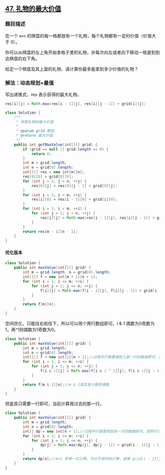 ## [47. 礼物的最大价值](https://leetcode.cn/problems/li-wu-de-zui-da-jie-zhi-lcof/)

### 题目描述

在一个 `m×n` 的棋盘的每一格都放有一个礼物，每个礼物都有一定的价值（价值大于 0）。

你可以从棋盘的左上角开始拿格子里的礼物，并每次向左或者向下移动一格直到到达棋盘的右下角。

给定一个棋盘及其上面的礼物，请计算你最多能拿到多少价值的礼物？

### 解法：动态规划+最值

写出递推式，res 表示获得的最大礼物。

```java
res[i][j] = Math.max(res[i - 1][j], res[i][j - 1]) + grid[i][j];
```

```java
class Solution {
    /**
     * 获取礼物的最大价值
     *
     * @param grid 数组
     * @return 最大价值
     */
    public int getMaxValue(int[][] grid) {
        if (grid == null || grid.length == 0) {
            return 0;
        }
        int m = grid.length;
        int n = grid[0].length;
        int[][] res = new int[m][n];
        res[0][0] = grid[0][0];
        for (int j = 1; j < n; ++j) {
            res[0][j] = res[0][j - 1] + grid[0][j];
        }
        for (int i = 1; i < m; ++i) {
            res[i][0] = res[i - 1][0] + grid[i][0];
        }
        for (int i = 1; i < m; ++i) {
            for (int j = 1; j < n; ++j) {
                res[i][j] = Math.max(res[i - 1][j], res[i][j - 1]) + grid[i][j];
            }
        }
        return res[m - 1][n - 1];
    }
}
```
#### 优化版本
```java
class Solution {
    public int maxValue(int[][] grid) {
        int m = grid.length, n = grid[0].length;
        int[][] f = new int[m + 1][n + 1];
        for (int i = 1; i <= m; ++i) {
            for (int j = 1; j <= n; ++j) {
                f[i][j] = Math.max(f[i - 1][j], f[i][j - 1]) + grid[i - 1][j - 1];
            }
        }
        return f[m][n];
    }
}
```
空间优化，只能往右和往下，所以可以用个两行数组即可。i & 1 偶数为0奇数为1，再^1则偶数为1奇数为0。

```java
class Solution {
    public int maxValue(int[][] grid) {
        int m = grid.length;
        int n = grid[0].length;
        int[][] f = new int[2][n + 1];//过程中只需要用到上面一行的数据即可，因为上面已经是累加后的结果，所以用2行数据操作即可。
        for (int i = 1; i <= m; ++i) {
            for (int j = 1; j <= n; ++j) {
                f[i & 1][j] = Math.max(f[i & 1 ^ 1][j], f[i & 1][j - 1]) + grid[i - 1][j - 1];
            }
        }
        return f[m & 1][n];//m & 1其实是计算奇偶数
    }
}
```
但是其只需要一行即可，当前计算用过去的那一行。
```java
class Solution {
    public int maxValue(int[][] grid) {
        int m = grid.length;
        int n = grid[0].length;
        int[] dp = new int[n + 1];//过程中只需要用到前一次的数据即可。按照行计算,不需要初始化，0就是最小的
        for (int i = 1; i <= m; ++i) {
            for (int j = 1; j <= n; ++j) {
                dp[j] = Math.max(dp[j], dp[j - 1]) + grid[i - 1][j - 1];
            }
        }
        return dp[n];//m+1 多用一位计算，可以不用初始计算，直接 grid[i - 1][j - 1]
    }
}
```